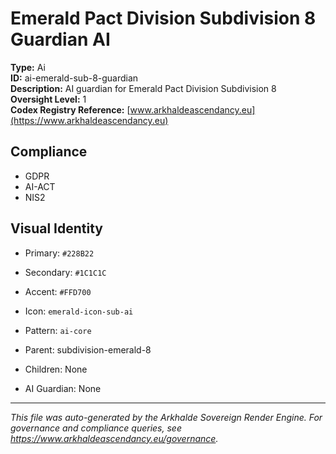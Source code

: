 # Emerald Pact Division Subdivision 8 Guardian AI

**Type:** Ai  
**ID:** ai-emerald-sub-8-guardian  
**Description:** AI guardian for Emerald Pact Division Subdivision 8  
**Oversight Level:** 1  
**Codex Registry Reference:** [www.arkhaldeascendancy.eu](https://www.arkhaldeascendancy.eu)

## Compliance

- GDPR
- AI-ACT
- NIS2

## Visual Identity

- Primary: `#228B22`
- Secondary: `#1C1C1C`
- Accent: `#FFD700`
- Icon: `emerald-icon-sub-ai`
- Pattern: `ai-core`


- Parent: subdivision-emerald-8
- Children: None
- AI Guardian: None

---

*This file was auto-generated by the Arkhalde Sovereign Render Engine. For governance and compliance queries, see https://www.arkhaldeascendancy.eu/governance.*
